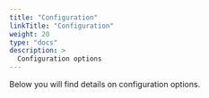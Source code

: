 ```yaml
---
title: "Configuration"
linkTitle: "Configuration"
weight: 20
type: "docs"
description: >
  Configuration options
---
```


Below you will find details on configuration options.